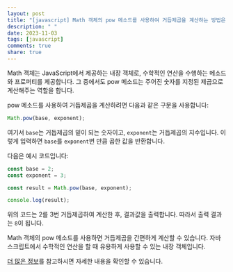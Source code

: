 ```yaml
---
layout: post
title: "[javascript] Math 객체의 pow 메소드를 사용하여 거듭제곱을 계산하는 방법은 무엇인가요?"
description: " "
date: 2023-11-03
tags: [javascript]
comments: true
share: true
---
```


Math 객체는 JavaScript에서 제공하는 내장 객체로, 수학적인 연산을 수행하는 메소드와 프로퍼티를 제공합니다. 그 중에서도 pow 메소드는 주어진 숫자를 지정된 제곱으로 계산해주는 역할을 합니다.

pow 메소드를 사용하여 거듭제곱을 계산하려면 다음과 같은 구문을 사용합니다:

```javascript
Math.pow(base, exponent);
```

여기서 `base`는 거듭제곱의 밑이 되는 숫자이고, `exponent`는 거듭제곱의 지수입니다. 이렇게 입력하면 `base`를 `exponent`번 만큼 곱한 값을 반환합니다.

다음은 예시 코드입니다:

```javascript
const base = 2;
const exponent = 3;

const result = Math.pow(base, exponent);

console.log(result);
```

위의 코드는 2를 3번 거듭제곱하여 계산한 후, 결과값을 출력합니다. 따라서 출력 결과는 `8`이 됩니다.

Math 객체의 pow 메소드를 사용하면 거듭제곱을 간편하게 계산할 수 있습니다. 자바스크립트에서 수학적인 연산을 할 때 유용하게 사용할 수 있는 내장 객체입니다.

[더 많은 정보](https://developer.mozilla.org/ko/docs/Web/JavaScript/Reference/Global_Objects/Math/pow)를 참고하시면 자세한 내용을 확인할 수 있습니다.